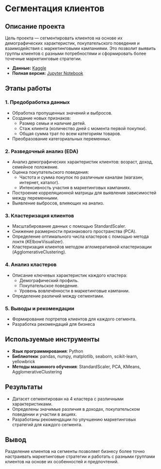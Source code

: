 # Сегментация клиентов

## Описание проекта  
Цель проекта — сегментировать клиентов на основе их демографических характеристик, покупательского поведения и взаимодействия с маркетинговыми кампаниями. Это позволит выявить группы клиентов с разными потребностями и сформировать более точечные маркетинговые стратегии.  

- **Данные:** [Kaggle](https://www.kaggle.com/datasets/imakash3011/customer-personality-analysis)
- **Полная версия:** [Jupyter Notebook](ClientsSegmentation.ipynb)

## Этапы работы  

### 1. Предобработка данных  
- Обработка пропущенных значений и выбросов.  
- Создание новых признаков:  
  - Размер семьи и наличие детей.  
  - Стаж клиента (количество дней с момента первой покупки).  
  - Общая сумма трат по всем категориям товаров.  
- Преобразование категориальных переменных.  

### 2. Разведочный анализ (EDA)  
- Анализ демографических характеристик клиентов: возраст, доход, семейное положение.  
- Оценка покупательского поведения:  
  - Частота и сумма покупок по различным каналам (магазин, интернет, каталог).  
  - Интенсивность участия в маркетинговых кампаниях.  
- Построение корреляционной матрицы для выявления зависимостей между переменными.  
- Выявление выбросов, влияющих на анализ.  

### 3. Кластеризация клиентов  
- Масштабирование данных с помощью StandardScaler.  
- Снижение размерности признакового пространства (PCA).  
- Определение оптимального числа кластеров с помощью метода локтя (KElbowVisualizer).  
- Кластеризация клиентов методом агломеративной кластеризации (AgglomerativeClustering).  

### 4. Анализ кластеров  
- Описание ключевых характеристик каждого кластера:  
  - Демографический профиль.  
  - Покупательское поведение.  
  - Уровень вовлечённости в маркетинговые кампании.  
- Определение различий между сегментами.  

### 5. Выводы и рекомендации  
- Формирование портретов клиентов для каждого сегмента.  
- Разработка рекомендаций для бизнеса

## Используемые инструменты  
- **Язык программирования**: Python  
- **Библиотеки**: pandas, numpy, matplotlib, seaborn, scikit-learn, yellowbrick  
- **Методы машинного обучения**: StandardScaler, PCA, KMeans, AgglomerativeClustering  

## Результаты  
- Датасет сегментирован на 4 кластера с различными характеристиками.  
- Определены значимые различия в доходах, покупательском поведении и участии в акциях.  
- Разработаны рекомендации по улучшению маркетинговых стратегий для каждого сегмента.  


## Вывод  
Разделение клиентов на сегменты позволяет бизнесу более точно настраивать маркетинговые стратегии и работать с разными группами клиентов на основе их особенностей и предпочтений.  
